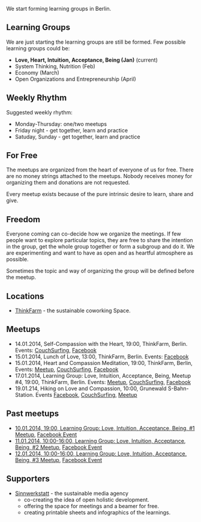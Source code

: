We start forming learning groups in Berlin.


## Learning Groups

We are just starting the learning groups are still be formed. Few possible learning groups could be:

* **Love, Heart, Intuition, Acceptance, Being (Jan)** (current)
* System Thinking, Nutrition (Feb)
* Economy (March)
* Open Organizations and Entrepreneurship (April)


## Weekly Rhythm

Suggested weekly rhythm:

* Monday-Thursday: one/two meetups
* Friday night - get together, learn and practice
* Satuday, Sunday - get together, learn and practice

## For Free

The meetups are organized from the heart of everyone of us for free. There are no money strings attached to the meetups. Nobody receives money for organizing them and donations are not requested.

Every meetup exists because of the pure intrinsic desire to learn, share and give.

## Freedom

Everyone coming can co-decide how we organize the meetings. If few people want to explore particular topics, they are free to share the intention in the group, get the whole group together or form a subgroup and do it. We are experimenting and want to have as open and as heartful atmosphere as possible.

Sometimes the topic and way of organizing the group will be defined before the meetup.

## Locations

* [ThinkFarm](http://berlin.thinkfarm.de/) - the sustainable coworking Space.


## Meetups

* 14.01.2014, Self-Compassion with the Heart, 19:00, ThinkFarm, Berlin. Events: [CouchSurfing](https://www.couchsurfing.org/n/events/self-compassion-with-the-heart-berlin), [Facebook](https://www.facebook.com/events/1430900203813012/)
* 15.01.2014, Lunch of Love, 13:00, ThinkFarm, Berlin. Events: [Facebook](https://www.facebook.com/events/699362803437650/)
* 15.01.2014, Heart and Compassion Meditation, 19:00, ThinkFarm, Berlin, Events: [Meetup](http://www.meetup.com/Love-Acceptance-and-Being/events/160483412/), [CouchSurfing](https://www.couchsurfing.org/n/events/heart-and-compassion-meditation-berlin), [Facebook](https://www.facebook.com/events/571134756312135/)
* 17.01.2014, Learning Group: Love, Intuition, Acceptance, Being, Meetup #4, 19:00, ThinkFarm, Berlin. Events: [Meetup](http://www.meetup.com/Love-Acceptance-and-Being/events/160483532/), [CouchSurfing](https://www.couchsurfing.org/n/events/learning-group-love-intuition-acceptance-being-meetup-4-17-01-2014-berlin), [Facebook](https://www.facebook.com/events/585869831483413/)
* 19.01.214, Hiking on Love and Compassion, 10:00, Grunewald S-Bahn-Station. Events [Facebook](https://www.facebook.com/events/269498456541455/), [CouchSurfing](https://www.couchsurfing.org/n/events/hiking-on-love-and-compassion-berlin), [Meetup](http://www.meetup.com/Love-Acceptance-and-Being/events/161079702/)

## Past meetups
* [10.01.2014, 19:00, Learning Group: Love, Intuition, Acceptance, Being, #1 Meetup](http://www.openom.eu/en/2014/01/learning-group-love-intuition-acceptance-being-1-meetup-10-01-2014-thinkfarm-berlin/), [Facebook Event](https://www.facebook.com/events/1445329859013869/)
* [11.01.2014, 10:00-16:00, Learning Group: Love, Intuition, Acceptance, Being, #2 Meetup](http://www.openom.eu/en/2014/01/learning-group-love-intuition-acceptance-being-1-meetup-10-01-2014-thinkfarm-berlin/), [Facebook Event](https://www.facebook.com/events/228236264014860/)
* [12.01.2014, 10:00-16:00, Learning Group: Love, Intuition, Acceptance, Being, #3 Meetup](http://www.openom.eu/en/2014/01/learning-group-love-intuition-acceptance-being-1-meetup-10-01-2014-thinkfarm-berlin/), [Facebook Event](https://www.facebook.com/events/228236264014860/)



## Supporters

* [Sinnwerkstatt](https://www.sinnwerkstatt.com/) - the sustainable media agency
    * co-creating the idea of open holistic development.
    * offering the space for meetings and a beamer for free.
    * creating printable sheets and infographics of the learnings.
